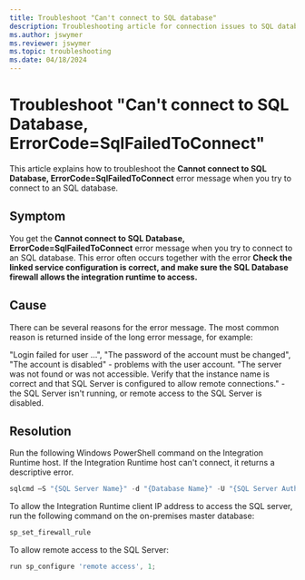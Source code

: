```yaml
---
title: Troubleshoot "Can't connect to SQL database"
description: Troubleshooting article for connection issues to SQL database in Business Central cloud migration.
ms.author: jswymer 
ms.reviewer: jswymer 
ms.topic: troubleshooting 
ms.date: 04/18/2024
---
```


# Troubleshoot "Can't connect to SQL Database, ErrorCode=SqlFailedToConnect"

This article explains how to troubleshoot the **Cannot connect to SQL Database, ErrorCode=SqlFailedToConnect** error message when you try to connect to an SQL database.

## Symptom

You get the **Cannot connect to SQL Database, ErrorCode=SqlFailedToConnect** error message when you try to connect to an SQL database. This error often occurs together with the error **Check the linked service configuration is correct, and make sure the SQL Database firewall allows the integration runtime to access.**

## Cause

There can be several reasons for the error message. The most common reason is returned inside of the long error message, for example:

"Login failed for user …", "The password of the account must be changed", "The account is disabled" - problems with the user account.
"The server was not found or was not accessible. Verify that the instance name is correct and that SQL Server is configured to allow remote connections." - the SQL Server isn't running, or remote access to the SQL Server is disabled.

## Resolution

Run the following Windows PowerShell command on the Integration Runtime host. If the Integration Runtime host can't connect, it returns a descriptive error.

```powershell
sqlcmd –S "{SQL Server Name}" -d "{Database Name}" -U "{SQL Server Authenticated User Name}" -P "{PlaceholderSQLServerAuthenticatedPassword}" -Q 'select * from [dbo].[Intelligent Cloud]'
```

To allow the Integration Runtime client IP address to access the SQL server, run the following command on the on-premises master database:

```powershell
sp_set_firewall_rule
```

To allow remote access to the SQL Server:

```powershell
run sp_configure 'remote access', 1; 
```
